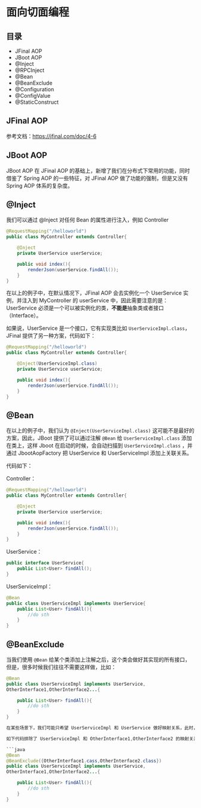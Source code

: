 # 面向切面编程

## 目录

- JFinal AOP
- JBoot AOP
- @Inject
- @RPCInject
- @Bean
- @BeanExclude
- @Configuration
- @ConfigValue
- @StaticConstruct

## JFinal AOP

参考文档：https://jfinal.com/doc/4-6

## JBoot AOP

JBoot AOP 在 JFinal AOP 的基础上，新增了我们在分布式下常用的功能，同时借鉴了 Spring AOP 的一些特征，对 JFinal AOP 做了功能的强制，但是又没有 Spring AOP 体系的复杂度。

## @Inject

我们可以通过 @Inject 对任何 Bean 的属性进行注入，例如 Controller

```java
@RequestMapping("/helloworld")
public class MyController extends Controller{

    @Inject
    private UserService userService;

    public void index(){
        renderJson(userService.findAll());
    }
}
```

在以上的例子中，在默认情况下，JFinal AOP 会去实例化一个 UserService 实例，并注入到 MyController 的 userService 中，因此需要注意的是：UserService 必须是一个可以被实例化的类，**不能是**抽象类或者接口（Interface）。

如果说，UserService 是一个接口，它有实现类比如 `UserServiceImpl.class`，JFinal 提供了另一种方案，代码如下：

```java
@RequestMapping("/helloworld")
public class MyController extends Controller{

    @Inject(UserServiceImpl.class)
    private UserService userService;

    public void index(){
        renderJson(userService.findAll());
    }
}
```

## @Bean
在以上的例子中，我们认为 `@Inject(UserServiceImpl.class)` 这可能不是最好的方案，因此，JBoot 提供了可以通过注解 `@Bean` 给 `UserServiceImpl.class` 添加在类上，这样 Jboot 在启动的时候，会自动扫描到 `UserServiceImpl.class` ，并通过 JbootAopFactory 把 UserService 和 UserServiceImpl 添加上关联关系。

代码如下：

Controller：

```java
@RequestMapping("/helloworld")
public class MyController extends Controller{

    @Inject
    private UserService userService;

    public void index(){
        renderJson(userService.findAll());
    }
}
```

UserService：

```java
public interface UserService{
    public List<User> findAll();
}
```


UserServiceImpl：

```java
@Bean
public class UserServiceImpl implements UserService{
    public List<User> findAll(){
        //do sth
    }
}
```

## @BeanExclude

当我们使用 `@Bean` 给某个类添加上注解之后，这个类会做好其实现的所有接口，但是，很多时候我们往往不需要这样做，比如：

```java
@Bean
public class UserServiceImpl implements UserService, 
OtherInterface1,OtherInterface2...{

    public List<User> findAll(){
        //do sth
    }
}

在某些场景下，我们可能只希望 UserServiceImpl 和 UserService 做好映射关系，此时，`@BeanExclude` 就派上用场了。

如下代码排除了 UserServiceImpl 和 OtherInterface1,OtherInterface2 的映射关系。

```java
@Bean
@BeanExclude({OtherInterface1.cass,OtherInterface2.class})
public class UserServiceImpl implements UserService, 
OtherInterface1,OtherInterface2...{

    public List<User> findAll(){
        //do sth
    }
}